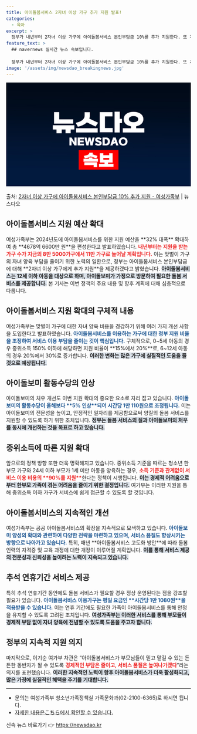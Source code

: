 ```yaml
---
title: 아이돌봄서비스 2자녀 이상 가구 추가 지원 발표!
categories:
  - 육아
excerpt: >
  정부가 내년부터 2자녀 이상 가구에 아이돌봄서비스 본인부담금 10%를 추가 지원한다. 또 지원가구는 8만 5…
feature_text: >
  ## navernews 실시간 뉴스 속보입니다.

  정부가 내년부터 2자녀 이상 가구에 아이돌봄서비스 본인부담금 10%를 추가 지원한다. 또 지원가구는 8만 5…
image: '/assets/img/newsdao_breakingnews.jpg'
---
```


![뉴스다오 속보](/assets/img/newsdao_breakingnews.jpg)

<p>출처: <a href="https://newsdao.kr/1891" rel="dofollow">2자녀 이상 가구에 아이돌봄서비스 본인부담금 10% 추가 지원 - 여성가족부</a> | 뉴스다오</p>

<h2 data-ke-size="size26">아이돌봄서비스 지원 예산 확대</h2>

<p data-ke-size="size16"></p>  
여성가족부는 2024년도에 아이돌봄서비스를 위한 지원 예산을 **32% 대폭** 확대하여 총 **4678억 6600만 원**을 편성한다고 발표하였습니다. <b><span style="color: #ee2323;">내년부터는 지원을 받는 가구 수가 지금의 8만 5000가구에서 11만 가구로 늘어날 계획입니다.</span></b> 이는 맞벌이 가구의 자녀 양육 부담을 줄이기 위한 노력의 일환으로, 정부는 아이돌봄서비스 본인부담금에 대해 **2자녀 이상 가구에게 추가 지원**을 제공하겠다고 밝혔습니다. <b><span style="background-color: #21538527;">아이돌봄서비스는 12세 이하 아동을 대상으로 하며, 아이돌보미가 가정으로 방문하여 필요한 돌봄 서비스를 제공합니다.</span></b> 본 기사는 이번 정책의 주요 내용 및 향후 계획에 대해 심층적으로 다룹니다.

<p data-ke-size="size16"></p>  
<h2 data-ke-size="size26">아이돌봄서비스 지원 확대의 구체적 내용</h2>

<p data-ke-size="size16"></p>  
여성가족부는 맞벌이 가구에 대한 자녀 양육 비용을 경감하기 위해 여러 가지 개선 사항을 도입한다고 발표하였습니다. <b><span style="color: #1a5490;">아이돌봄서비스를 이용하는 가구에 대한 정부 지원 비율을 조정하여 서비스 이용 부담을 줄이는 것이 핵심입니다.</span></b> 구체적으로, 0~5세 아동의 경우 중위소득 150% 이하에 해당하면 지원 비율이 **15%에서 20%**로, 6~12세 아동의 경우 20%에서 30%로 증가합니다. <b><span style="background-color: #21538527;">이러한 변화는 많은 가구에 실질적인 도움을 줄 것으로 예상됩니다.</span></b>

<p data-ke-size="size16"></p>  
<h2 data-ke-size="size26">아이돌보미 활동수당의 인상</h2>

<p data-ke-size="size16"></p>  
아이돌보미의 처우 개선도 이번 지원 확대의 중요한 요소로 자리 잡고 있습니다. <b><span style="color: #1a5490;">아이돌보미의 활동수당이 올해보다 **5% 인상**되어 시간당 1만 110원으로 조정됩니다.</span></b> 이는 아이돌보미의 전문성을 높이고, 안정적인 일자리를 제공함으로써 양질의 돌봄 서비스를 지원할 수 있도록 하기 위한 조치입니다. <b><span style="background-color: #21538527;">정부는 돌봄 서비스의 질과 아이돌보미의 처우를 동시에 개선하는 것을 목표로 하고 있습니다.</span></b>

<p data-ke-size="size16"></p>  
<h2 data-ke-size="size26">중위소득에 따른 지원 확대</h2>

<p data-ke-size="size16"></p>  
앞으로의 정책 방향 또한 더욱 명확해지고 있습니다. 중위소득 기준을 따르는 청소년 한부모 가구와 24세 이하 부모가 1세 미만 아동을 양육하는 경우, <b><span style="color: #ee2323;">소득 기준과 관계없이 서비스 이용 비용의 **90%를 지원**</span></b>한다는 정책이 시행됩니다. <b><span style="background-color: #21538527;">이는 경제적 어려움으로부터 한부모 가족이 겪는 어려움을 줄이기 위한 결정입니다.</span></b> 여가부는 이러한 지원을 통해 중위소득 이하 가구가 서비스에 쉽게 접근할 수 있도록 할 것입니다.

<p data-ke-size="size16"></p>  
<h2 data-ke-size="size26">아이돌봄서비스의 지속적인 개선</h2>

<p data-ke-size="size16"></p>  
여성가족부는 공공 아이돌봄서비스의 확장을 지속적으로 모색하고 있습니다. <b><span style="color: #1a5490;">아이돌보미 양성의 확대와 관련하여 다양한 전략을 마련하고 있으며, 서비스 품질도 향상시키는 방향으로 나아가고 있습니다.</span></b> 특히, 매년 **아이돌봄서비스 고도화 방안**에 따라 돌봄 인력의 자격증 및 교육 과정에 대한 개정이 이루어질 계획입니다. <b><span style="background-color: #21538527;">이를 통해 서비스 제공의 전문성과 신뢰성을 높이려는 노력이 지속되고 있습니다.</span></b>

<p data-ke-size="size16"></p>  
<h2 data-ke-size="size26">추석 연휴기간 서비스 제공</h2>

<p data-ke-size="size16"></p>  
특히 추석 연휴기간 동안에도 돌봄 서비스가 필요할 경우 정상 운영된다는 점을 강조할 필요가 있습니다. <b><span style="color: #1a5490;">아이돌봄서비스 이용가구는 평일 요금인 **시간당 1만 1080원**을 적용받을 수 있습니다.</span></b> 이는 연휴 기간에도 필요한 가족이 아이돌봄서비스를 통해 안정을 유지할 수 있도록 고려된 조치입니다. <b><span style="background-color: #21538527;">여성가족부는 이러한 서비스를 통해 부모들이 경제적 부담 없이 자녀 양육에 전념할 수 있도록 도움을 주고자 합니다.</span></b>

<p data-ke-size="size16"></p>  
<h2 data-ke-size="size26">정부의 지속적 지원 의지</h2>

<p data-ke-size="size16"></p>  
마지막으로, 이기순 여가부 차관은 “아이돌봄서비스가 부모님들이 믿고 맡길 수 있는 든든한 동반자가 될 수 있도록 <b><span style="color: #ee2323;">경제적인 부담은 줄이고, 서비스 품질은 높여나가겠다</span></b>”라는 의지를 표현했습니다. <b><span style="background-color: #21538527;">이러한 지속적인 노력이 향후 아이돌봄서비스가 더욱 활성화되고, 많은 가정에 실질적인 혜택을 주기를 기대합니다.</span></b> 

<p data-ke-size="size16"></p>  
<hr>  
<ul>  
<li>문의는 여성가족부 청소년가족정책실 가족문화과(02-2100-6365)로 하시면 됩니다.</li>  
<li><a href="https://newsdao.kr/1891">자세한 내용은こちら에서 확인할 수 있습니다.</a></li>  
</ul>   

신속 뉴스 바로가기 👉 <a href="https://newsdao.kr" rel="dofollow">https://newsdao.kr</a>


